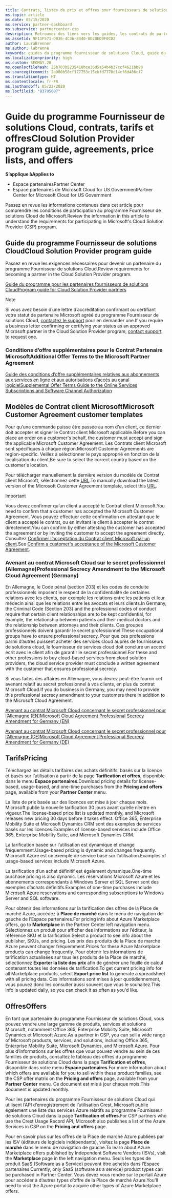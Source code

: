 ```yaml
---
title: Contrats, listes de prix et offres pour fournisseurs de solutions Cloud
ms.topic: article
ms.date: 05/15/2020
ms.service: partner-dashboard
ms.subservice: partnercenter-csp
description: Retrouvez des liens vers les guides, les contrats de partenariat, les contrats clients, les tarifs et les offres du programme Fournisseur de solutions Cloud.
ms.assetid: 9F11F571-D036-4C36-8440-8D20ED9F0CD2
author: LauraBrenner
ms.author: labrenne
keywords: guides du programme fournisseur de solutions Cloud, guide du programme, accords de partenariat, contrat client, tarifs, offres
ms.localizationpriority: high
ms.custom: SEOMAY.20
ms.openlocfilehash: 25b703b5235410bce36d5a54b4b37ccf4621bb90
ms.sourcegitcommit: 2a980b50cf177753c15ebfd7770e14cf6d486cf7
ms.translationtype: HT
ms.contentlocale: fr-FR
ms.lasthandoff: 05/22/2020
ms.locfileid: "83795607"
---
```

# <a name="cloud-solution-provider-program-guide-agreements-price-lists-and-offers"></a><span data-ttu-id="13ca0-104">Guide du programme Fournisseur de solutions Cloud, contrats, tarifs et offres</span><span class="sxs-lookup"><span data-stu-id="13ca0-104">Cloud Solution Provider program guide, agreements, price lists, and offers</span></span>

<span data-ttu-id="13ca0-105">**S’applique à**</span><span class="sxs-lookup"><span data-stu-id="13ca0-105">**Applies to**</span></span>

- <span data-ttu-id="13ca0-106">Espace partenaires</span><span class="sxs-lookup"><span data-stu-id="13ca0-106">Partner Center</span></span>
- <span data-ttu-id="13ca0-107">Espace partenaires de Microsoft Cloud for US Government</span><span class="sxs-lookup"><span data-stu-id="13ca0-107">Partner Center for Microsoft Cloud for US Government</span></span>


<span data-ttu-id="13ca0-108">Passez en revue les informations contenues dans cet article pour comprendre les conditions de participation au programme Fournisseur de solutions Cloud de Microsoft.</span><span class="sxs-lookup"><span data-stu-id="13ca0-108">Review the information in this article to understand the requirements for participating in Microsoft's Cloud Solution Provider (CSP) program.</span></span>

## <a name="cloud-solution-provider-program-guide"></a><span data-ttu-id="13ca0-109">Guide du programme Fournisseur de solutions Cloud</span><span class="sxs-lookup"><span data-stu-id="13ca0-109">Cloud Solution Provider program guide</span></span>

<span data-ttu-id="13ca0-110">Passez en revue les exigences nécessaires pour devenir un partenaire du programme Fournisseur de solutions Cloud.</span><span class="sxs-lookup"><span data-stu-id="13ca0-110">Review requirements for becoming a partner in the Cloud Solution Provider program.</span></span>

[<span data-ttu-id="13ca0-111">Guide du programme pour les partenaires fournisseurs de solutions Cloud</span><span class="sxs-lookup"><span data-stu-id="13ca0-111">Program guide for Cloud Solution Provider partners</span></span>](https://go.microsoft.com/fwlink/p/?LinkId=617100)

>[!Note]
><span data-ttu-id="13ca0-112">Si vous avez besoin d’une lettre d’accréditation confirmant ou certifiant votre statut de partenaire Microsoft agréé du programme Fournisseur de solutions Cloud, [contactez le support](https://partner.microsoft.com/pcv/servicerequests/create) pour en demander une.</span><span class="sxs-lookup"><span data-stu-id="13ca0-112">If you require a business letter confirming or certifying your status as an approved Microsoft partner in the Cloud Solution Provider program, [contact support](https://partner.microsoft.com/pcv/servicerequests/create) to request one.</span></span>

### <a name="additional-offer-terms-to-the-microsoft-partner-agreement"></a><span data-ttu-id="13ca0-113">Conditions d’offre supplémentaires pour le Contrat Partenaire Microsoft</span><span class="sxs-lookup"><span data-stu-id="13ca0-113">Additional Offer Terms to the Microsoft Partner Agreement</span></span>

[<span data-ttu-id="13ca0-114">Guide des conditions d’offre supplémentaires relatives aux abonnements aux services en ligne et aux autorisations d’accès au canal logiciel</span><span class="sxs-lookup"><span data-stu-id="13ca0-114">Supplemental Offer Terms Guide to the Online Services Subscriptions and Software Channel Authorization</span></span>](https://query.prod.cms.rt.microsoft.com/cms/api/am/binary/RE3NOo7)

## <a name="microsoft-customer-agreement-customer-templates"></a><span data-ttu-id="13ca0-115">Modèles de Contrat client Microsoft</span><span class="sxs-lookup"><span data-stu-id="13ca0-115">Microsoft Customer Agreement customer templates</span></span>

<span data-ttu-id="13ca0-116">Pour qu’une commande puisse être passée au nom d’un client, ce dernier doit accepter et signer le Contrat client Microsoft applicable.</span><span class="sxs-lookup"><span data-stu-id="13ca0-116">Before you can place an order on a customer's behalf, the customer must accept and sign the applicable Microsoft Customer Agreement.</span></span> <span data-ttu-id="13ca0-117">Les Contrats client Microsoft sont spécifiques à chaque région.</span><span class="sxs-lookup"><span data-stu-id="13ca0-117">Microsoft Customer Agreements are region-specific.</span></span> <span data-ttu-id="13ca0-118">Veillez à sélectionner le pays approprié en fonction de la localisation du client.</span><span class="sxs-lookup"><span data-stu-id="13ca0-118">Be sure to select the correct country based on the customer's location.</span></span>

<span data-ttu-id="13ca0-119">Pour télécharger manuellement la dernière version du modèle de Contrat client Microsoft, sélectionnez cette [URL](https://aka.ms/customeragreement).</span><span class="sxs-lookup"><span data-stu-id="13ca0-119">To manually download the latest version of the Microsoft Customer Agreement template, select this [URL](https://aka.ms/customeragreement).</span></span>

>[!IMPORTANT]
><span data-ttu-id="13ca0-120">Vous devez confirmer qu’un client a accepté le Contrat client Microsoft.</span><span class="sxs-lookup"><span data-stu-id="13ca0-120">You need to confirm that a customer has accepted the Microsoft Customer Agreement.</span></span> <span data-ttu-id="13ca0-121">Vous pouvez effectuer cette confirmation en attestant que le client a accepté le contrat, ou en invitant le client à accepter le contrat directement.</span><span class="sxs-lookup"><span data-stu-id="13ca0-121">You can confirm by either attesting the customer has accepted the agreement or by inviting the customer to accept the agreement directly.</span></span> <span data-ttu-id="13ca0-122">Consultez [Confirmer l’acceptation du Contrat client Microsoft par un client](confirm-customer-agreement.md).</span><span class="sxs-lookup"><span data-stu-id="13ca0-122">See [Confirm a customer's acceptance of the Microsoft Customer Agreement](confirm-customer-agreement.md).</span></span>

### <a name="professional-secrecy-amendment-to-the-microsoft-cloud-agreement-germany"></a><span data-ttu-id="13ca0-123">Avenant au contrat Microsoft Cloud sur le secret professionnel (Allemagne)</span><span class="sxs-lookup"><span data-stu-id="13ca0-123">Professional Secrecy Amendment to the Microsoft Cloud Agreement (Germany)</span></span>

<span data-ttu-id="13ca0-124">En Allemagne, le Code pénal (section 203) et les codes de conduite professionnels imposent le respect de la confidentialité de certaines relations avec les clients, par exemple les relations entre les patients et leur médecin ainsi que les relations entre les avocats et leurs clients.</span><span class="sxs-lookup"><span data-stu-id="13ca0-124">In Germany, the Criminal Code (Section 203) and the professional codes of conduct require that certain client relationships are to be kept confidential, for example, the relationship between patients and their medical doctors and the relationship between attorneys and their clients.</span></span> <span data-ttu-id="13ca0-125">Ces groupes professionnels doivent garantir le secret professionnel.</span><span class="sxs-lookup"><span data-stu-id="13ca0-125">These occupational groups have to ensure professional secrecy.</span></span> <span data-ttu-id="13ca0-126">Pour que ces professions parmi d’autres puissent acheter des services cloud auprès de fournisseurs de solutions cloud, le fournisseur de services cloud doit conclure un accord écrit avec le client afin de garantir le secret professionnel.</span><span class="sxs-lookup"><span data-stu-id="13ca0-126">For these and other professions to buy cloud-based services from cloud solution providers, the cloud service provider must conclude a written agreement with the customer that ensures professional secrecy.</span></span>

<span data-ttu-id="13ca0-127">Si vous faites des affaires en Allemagne, vous devrez peut-être fournir cet avenant relatif au secret professionnel à vos clients, en plus du contrat Microsoft Cloud.</span><span class="sxs-lookup"><span data-stu-id="13ca0-127">If you do business in Germany, you may need to provide this professional secrecy amendment to your customers there in addition to the Microsoft Cloud Agreement.</span></span>

[<span data-ttu-id="13ca0-128">Avenant au contrat Microsoft Cloud concernant le secret professionnel pour l’Allemagne (EN)</span><span class="sxs-lookup"><span data-stu-id="13ca0-128">Microsoft Cloud Agreement Professional Secrecy Amendment for Germany (EN)</span></span>](https://go.microsoft.com/fwlink/?linkid=2030827&clcid=0x409)

[<span data-ttu-id="13ca0-129">Avenant au contrat Microsoft Cloud concernant le secret professionnel pour l’Allemagne (DE)</span><span class="sxs-lookup"><span data-stu-id="13ca0-129">Microsoft Cloud Agreement Professional Secrecy Amendment for Germany (DE)</span></span>](https://go.microsoft.com/fwlink/?linkid=2030827&clcid=0x407)

## <a name="pricing"></a><span data-ttu-id="13ca0-130">Tarifs</span><span class="sxs-lookup"><span data-stu-id="13ca0-130">Pricing</span></span>

<span data-ttu-id="13ca0-131">Téléchargez les détails tarifaires des achats définitifs, basés sur la licence et basés sur l’utilisation à partir de la page **Tarification et offres**, disponible dans le menu **Espace partenaires**.</span><span class="sxs-lookup"><span data-stu-id="13ca0-131">Download pricing details for license-based, usage-based, and one-time purchases from the **Pricing and offers** page, available from your **Partner Center** menu.</span></span>

<span data-ttu-id="13ca0-132">La liste de prix basée sur des licences est mise à jour chaque mois. Microsoft publie la nouvelle tarification 30 jours avant qu’elle n’entre en vigueur.</span><span class="sxs-lookup"><span data-stu-id="13ca0-132">The license-based price list is updated monthly, and Microsoft releases new pricing 30 days before it takes effect.</span></span> <span data-ttu-id="13ca0-133">Office 365, Enterprise Mobility Suite et Microsoft Dynamics CRM sont des exemples de services basés sur les licences.</span><span class="sxs-lookup"><span data-stu-id="13ca0-133">Examples of license-based services include Office 365, Enterprise Mobility Suite, and Microsoft Dynamics CRM.</span></span> 

<span data-ttu-id="13ca0-134">La tarification basée sur l’utilisation est dynamique et change fréquemment.</span><span class="sxs-lookup"><span data-stu-id="13ca0-134">Usage-based pricing is dynamic and changes frequently.</span></span> <span data-ttu-id="13ca0-135">Microsoft Azure est un exemple de service basé sur l’utilisation.</span><span class="sxs-lookup"><span data-stu-id="13ca0-135">Examples of usage-based services include Microsoft Azure.</span></span>

<span data-ttu-id="13ca0-136">La tarification d’un achat définitif est également dynamique.</span><span class="sxs-lookup"><span data-stu-id="13ca0-136">One-time purchase pricing is also dynamic.</span></span> <span data-ttu-id="13ca0-137">Les réservations Microsoft Azure et les abonnements correspondants à Windows Server et SQL Server sont des exemples d’achats définitifs.</span><span class="sxs-lookup"><span data-stu-id="13ca0-137">Examples of one-time purchases include Microsoft Azure reservations and corresponding subscriptions to Windows Server and SQL software.</span></span>

<span data-ttu-id="13ca0-138">Pour obtenir des informations sur la tarification des offres de la Place de marché Azure, accédez à **Place de marché** dans le menu de navigation de gauche de l’Espace partenaires.</span><span class="sxs-lookup"><span data-stu-id="13ca0-138">For pricing info about Azure Marketplace offers, go to **Marketplace** in the Partner Center left navigation menu.</span></span> <span data-ttu-id="13ca0-139">Sélectionnez un produit pour afficher des informations sur l’éditeur, la référence SKU et la tarification.</span><span class="sxs-lookup"><span data-stu-id="13ca0-139">Select a product to see info about the publisher, SKUs, and pricing.</span></span> <span data-ttu-id="13ca0-140">Les prix des produits de la Place de marché Azure peuvent changer fréquemment.</span><span class="sxs-lookup"><span data-stu-id="13ca0-140">Prices for these Azure Marketplace products can change frequently.</span></span> <span data-ttu-id="13ca0-141">Pour obtenir les informations de tarification actualisées sur tous les produits de la Place de marché, sélectionnez **Exporter la liste des prix** afin de générer une feuille de calcul contenant toutes les données de tarification.</span><span class="sxs-lookup"><span data-stu-id="13ca0-141">To get current pricing info for all Marketplace products, select **Export price list** to generate a spreadsheet with all pricing data.</span></span> <span data-ttu-id="13ca0-142">Ces informations sont mises à jour quotidiennement, vous pouvez donc les consulter aussi souvent que vous le souhaitez.</span><span class="sxs-lookup"><span data-stu-id="13ca0-142">This info is updated daily, so you can check it as often as you'd like.</span></span>

## <a name="offers"></a><span data-ttu-id="13ca0-143">Offres</span><span class="sxs-lookup"><span data-stu-id="13ca0-143">Offers</span></span>

<span data-ttu-id="13ca0-144">En tant que partenaire du programme Fournisseur de solutions Cloud, vous pouvez vendre une large gamme de produits, services et solutions Microsoft, notamment Office 365, Enterprise Mobility Suite, Microsoft Dynamics et Microsoft Azure.</span><span class="sxs-lookup"><span data-stu-id="13ca0-144">As a partner in CSP, you can sell a wide range of Microsoft products, services, and solutions, including Office 365, Enterprise Mobility Suite, Microsoft Dynamics, and Microsoft Azure.</span></span> <span data-ttu-id="13ca0-145">Pour plus d’informations sur les offres que vous pouvez vendre au sein de ces familles de produits, consultez le tableau des offres du programme Fournisseur de solutions Cloud dans la page **Tarification et offres**, disponible dans votre menu **Espace partenaires**.</span><span class="sxs-lookup"><span data-stu-id="13ca0-145">For more information about which offers are available for you to sell within these product families, see the CSP offer matrix on the **Pricing and offers** page, available from your **Partner Center** menu.</span></span> <span data-ttu-id="13ca0-146">Ce document est mis à jour chaque mois.</span><span class="sxs-lookup"><span data-stu-id="13ca0-146">This document is updated monthly.</span></span>

<span data-ttu-id="13ca0-147">Pour les partenaires du programme Fournisseur de solutions Cloud qui utilisent l’API d’enregistrement de l’utilisation Crest, Microsoft publie également une liste des services Azure relatifs au programme Fournisseur de solutions Cloud dans la page **Tarification et offres**.</span><span class="sxs-lookup"><span data-stu-id="13ca0-147">For CSP partners who use the Crest Usage Record API, Microsoft also publishes a list of the Azure Services in CSP on the **Pricing and offers** page.</span></span>

<span data-ttu-id="13ca0-148">Pour en savoir plus sur les offres de la Place de marché Azure publiées par les ISV (éditeurs de logiciels indépendants), visitez la page **Place de marché** dans le menu de navigation de gauche.</span><span class="sxs-lookup"><span data-stu-id="13ca0-148">To learn about Azure Marketplace offers published by Independent Software Vendors  (ISVs), visit the **Marketplace** page in the left navigation menu.</span></span> <span data-ttu-id="13ca0-149">Seuls les types de produit SaaS (Software as a Service) peuvent être achetés dans l’Espace partenaires.</span><span class="sxs-lookup"><span data-stu-id="13ca0-149">Currently, only SaaS (software as a service) product types can be purchased in Partner Center.</span></span> <span data-ttu-id="13ca0-150">Vous devez vous rendre sur le portail Azure pour accéder à d’autres types d’offre de la Place de marché Azure.</span><span class="sxs-lookup"><span data-stu-id="13ca0-150">You'll need to visit the Azure portal to acquire other types of Azure Marketplace offers.</span></span>
